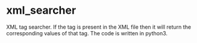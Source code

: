 # xml_searcher
XML tag searcher. If the tag is present in the XML file then it will return the corresponding values of that tag. The code is written in python3.
